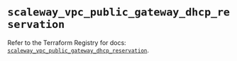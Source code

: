 # `scaleway_vpc_public_gateway_dhcp_reservation`

Refer to the Terraform Registry for docs: [`scaleway_vpc_public_gateway_dhcp_reservation`](https://registry.terraform.io/providers/scaleway/scaleway/2.42.1/docs/resources/vpc_public_gateway_dhcp_reservation).
